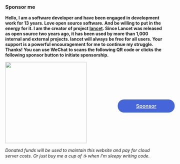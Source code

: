 

### Sponsor me

<b>Hello, I am a software developer and have been engaged in development work for 13 years. Love open source software. And be willing to put in the energy for it. I am the creator of project [lancet](https://github.com/duke-git/lancet). Since Lancet was released as open source two years ago, it has been used by more than 1,000 internal and external projects. lancet will always be free for all users. Your support is a powerful encouragement for me to continue my struggle. Thanks! You can use WeChat to scans the following QR code or clicks the following sponsor button to initiate sponsorship.</b>

<style>
    .sponsor-ctn {
        position: relative;
        display: inline-block;
    }
    .sponsor-pay {
        display: inline-block;
        float: right;
    }
    .sponsor-btn {
        border-color: #4565d8;
        color: #fff;
        background-color: #4565d8;
        border-radius: 20px;
        padding: 0 20px;
        line-height: 40px;
        font-size: 16px;
        display: inline-block;
        border: 1px solid transparent;
        text-align: center;
        width: 140px;
        position: absolute;
        left: 360px;
        top: 120px;
    }
</style>

<div class="sponsor-ctn"> 
<img src="/public/wechat_pay.png" width="260" height="260" class="sponsor-pay"/>

<a class="sponsor-btn" style="color: #fff;font-weight: 600;" href="https://en.liberapay.com/Duke_Du/donate" target="\_blank">Sponsor</a>

</div>

*Donated funds will be used to maintain this website and pay for cloud server costs. Or just buy me a cup of ☕️ when I'm sleepy writing code.*